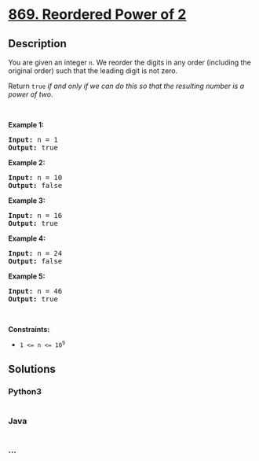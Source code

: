 # [869. Reordered Power of 2](https://leetcode.com/problems/reordered-power-of-2)



## Description

<p>You are given an integer <code>n</code>. We reorder the digits in any order (including the original order) such that the leading digit is not zero.</p>

<p>Return <code>true</code> <em>if and only if we can do this so that the resulting number is a power of two</em>.</p>

<p>&nbsp;</p>
<p><strong>Example 1:</strong></p>

<pre>
<strong>Input:</strong> n = 1
<strong>Output:</strong> true
</pre>

<p><strong>Example 2:</strong></p>

<pre>
<strong>Input:</strong> n = 10
<strong>Output:</strong> false
</pre>

<p><strong>Example 3:</strong></p>

<pre>
<strong>Input:</strong> n = 16
<strong>Output:</strong> true
</pre>

<p><strong>Example 4:</strong></p>

<pre>
<strong>Input:</strong> n = 24
<strong>Output:</strong> false
</pre>

<p><strong>Example 5:</strong></p>

<pre>
<strong>Input:</strong> n = 46
<strong>Output:</strong> true
</pre>

<p>&nbsp;</p>
<p><strong>Constraints:</strong></p>

<ul>
	<li><code>1 &lt;= n &lt;= 10<sup>9</sup></code></li>
</ul>


## Solutions

<!-- tabs:start -->

### **Python3**

```python

```

### **Java**

```java

```

### **...**

```

```

<!-- tabs:end -->
